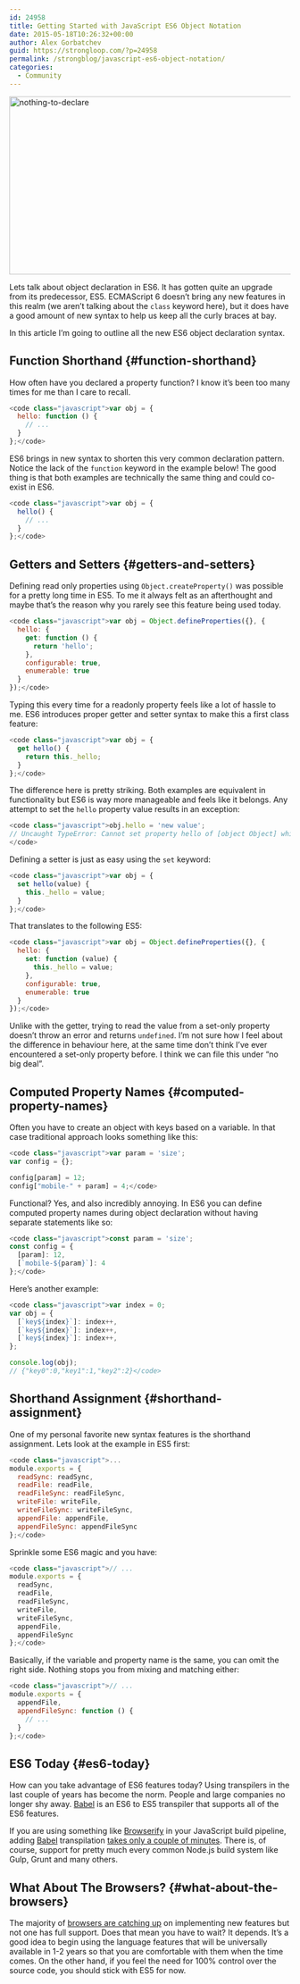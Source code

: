 ```yaml
---
id: 24958
title: Getting Started with JavaScript ES6 Object Notation
date: 2015-05-18T10:26:32+00:00
author: Alex Gorbatchev
guid: https://strongloop.com/?p=24958
permalink: /strongblog/javascript-es6-object-notation/
categories:
  - Community
---
```

<img class="alignnone size-full wp-image-24960" src="https://strongloop.com/wp-content/uploads/2015/05/nothing-to-declare.jpg" alt="nothing-to-declare" width="605" height="319" srcset="https://strongloop.com/wp-content/uploads/2015/05/nothing-to-declare.jpg 605w, https://strongloop.com/wp-content/uploads/2015/05/nothing-to-declare-300x158.jpg 300w, https://strongloop.com/wp-content/uploads/2015/05/nothing-to-declare-450x237.jpg 450w" sizes="(max-width: 605px) 100vw, 605px" />

Lets talk about object declaration in ES6. It has gotten quite an upgrade from its predecessor, ES5. ECMAScript 6 doesn’t bring any new features in this realm (we aren’t talking about the `class` keyword here), but it does have a good amount of new syntax to help us keep all the curly braces at bay.

In this article I’m going to outline all the new ES6 object declaration syntax.

## <a class="headeranchor-link" href="#function-shorthand" name="user-content-function-shorthand"></a>**Function Shorthand** {#function-shorthand}

How often have you declared a property function? I know it’s been too many times for me than I care to recall.

```js
<code class="javascript">var obj = {
  hello: function () {
    // ...
  }
};</code>
```

ES6 brings in new syntax to shorten this very common declaration pattern. Notice the lack of the `function` keyword in the example below! The good thing is that both examples are technically the same thing and could co-exist in ES6.

```js
<code class="javascript">var obj = {
  hello() {
    // ...
  }
};</code>
```

## <a class="headeranchor-link" href="#getters-and-setters" name="user-content-getters-and-setters"></a>**Getters and Setters** {#getters-and-setters}

Defining read only properties using `Object.createProperty()` was possible for a pretty long time in ES5. To me it always felt as an afterthought and maybe that’s the reason why you rarely see this feature being used today.

```js
<code class="javascript">var obj = Object.defineProperties({}, {
  hello: {
    get: function () {
      return 'hello';
    },
    configurable: true,
    enumerable: true
  }
});</code>
```

Typing this every time for a readonly property feels like a lot of hassle to me. ES6 introduces proper getter and setter syntax to make this a first class feature:

```js
<code class="javascript">var obj = {
  get hello() {
    return this._hello;
  }
};</code>
```

The difference here is pretty striking. Both examples are equivalent in functionality but ES6 is way more manageable and feels like it belongs. Any attempt to set the `hello` property value results in an exception:

```js
<code class="javascript">obj.hello = 'new value';
// Uncaught TypeError: Cannot set property hello of [object Object] which has only a getter
</code>
```

Defining a setter is just as easy using the `set` keyword:

```js
<code class="javascript">var obj = {
  set hello(value) {
    this._hello = value;
  }
};</code>
```

That translates to the following ES5:

```js
<code class="javascript">var obj = Object.defineProperties({}, {
  hello: {
    set: function (value) {
      this._hello = value;
    },
    configurable: true,
    enumerable: true
  }
});</code>
```

Unlike with the getter, trying to read the value from a set-only property doesn’t throw an error and returns `undefined`. I’m not sure how I feel about the difference in behaviour here, at the same time don’t think I’ve ever encountered a set-only property before. I think we can file this under “no big deal”.

## <a class="headeranchor-link" href="#computed-property-names" name="user-content-computed-property-names"></a>**Computed Property Names** {#computed-property-names}

Often you have to create an object with keys based on a variable. In that case traditional approach looks something like this:

```js
<code class="javascript">var param = 'size';
var config = {};

config[param] = 12;
config["mobile-" + param] = 4;</code>
```

Functional? Yes, and also incredibly annoying. In ES6 you can define computed property names during object declaration without having separate statements like so:

```js
<code class="javascript">const param = 'size';
const config = {
  [param]: 12,
  [`mobile-${param}`]: 4
};</code>
```

Here’s another example:

```js
<code class="javascript">var index = 0;
var obj = {
  [`key${index}`]: index++,
  [`key${index}`]: index++,
  [`key${index}`]: index++,
};

console.log(obj);
// {"key0":0,"key1":1,"key2":2}</code>
```

## <a class="headeranchor-link" href="#shorthand-assignment" name="user-content-shorthand-assignment"></a>**Shorthand Assignment** {#shorthand-assignment}

One of my personal favorite new syntax features is the shorthand assignment. Lets look at the example in ES5 first:

```js
<code class="javascript">...
module.exports = {
  readSync: readSync,
  readFile: readFile,
  readFileSync: readFileSync,
  writeFile: writeFile,
  writeFileSync: writeFileSync,
  appendFile: appendFile,
  appendFileSync: appendFileSync
};</code>
```

Sprinkle some ES6 magic and you have:

```js
<code class="javascript">// ...
module.exports = {
  readSync,
  readFile,
  readFileSync,
  writeFile,
  writeFileSync,
  appendFile,
  appendFileSync
};</code>
```

Basically, if the variable and property name is the same, you can omit the right side. Nothing stops you from mixing and matching either:

```js
<code class="javascript">// ...
module.exports = {
  appendFile,
  appendFileSync: function () {
    // ...
  }
};</code>
```

## <a class="headeranchor-link" href="#es6-today" name="user-content-es6-today"></a>**ES6 Today** {#es6-today}

How can you take advantage of ES6 features today? Using transpilers in the last couple of years has become the norm. People and large companies no longer shy away. [Babel](https://babeljs.io/) is an ES6 to ES5 transpiler that supports all of the ES6 features.

If you are using something like [Browserify](http://browserify.org/) in your JavaScript build pipeline, adding [Babel](https://babeljs.io/) transpilation [takes only a couple of minutes](https://babeljs.io/docs/using-babel/#browserify). There is, of course, support for pretty much every common Node.js build system like Gulp, Grunt and many others.

## <a class="headeranchor-link" href="#what-about-the-browsers" name="user-content-what-about-the-browsers"></a>**What About The Browsers?** {#what-about-the-browsers}

The majority of [browsers are catching up](https://kangax.github.io/compat-table/es6/) on implementing new features but not one has full support. Does that mean you have to wait? It depends. It’s a good idea to begin using the language features that will be universally available in 1-2 years so that you are comfortable with them when the time comes. On the other hand, if you feel the need for 100% control over the source code, you should stick with ES5 for now.

&nbsp;
